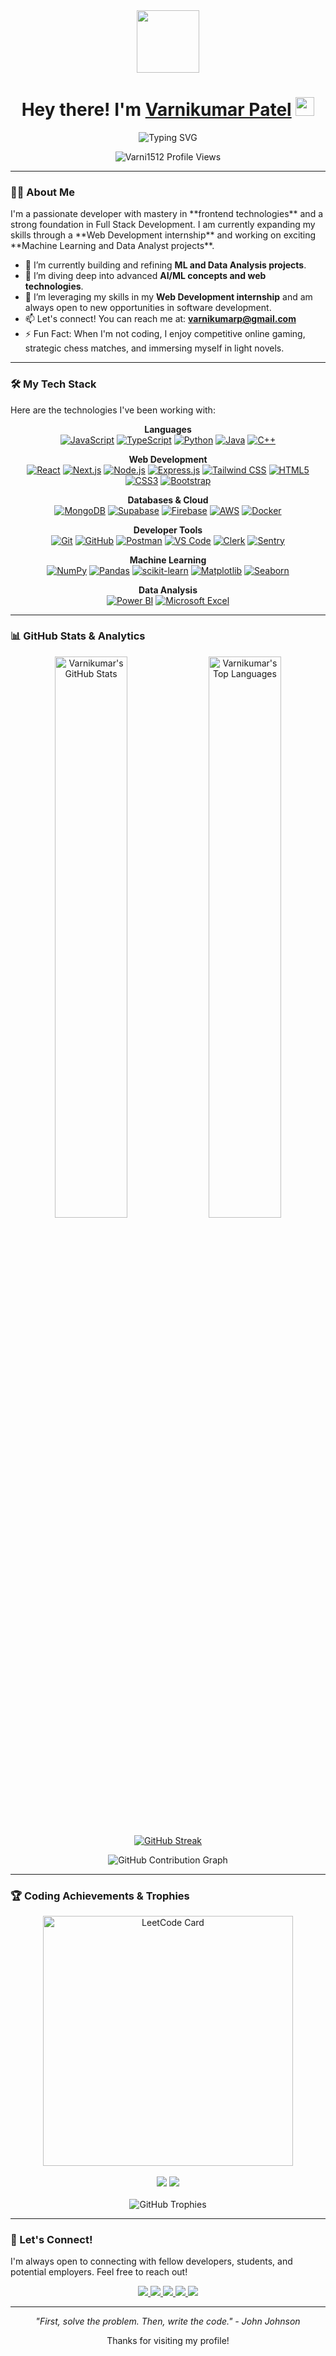 <div id="header" align="center">
  <img src="https://media.giphy.com/media/M9gbBd9nbDrOTu1Mqx/giphy.gif" width="100"/>
  <h1 align="center">Hey there! I'm <a href="https://www.linkedin.com/in/varnikumarpatel">Varnikumar Patel</a> <img src="https://media.giphy.com/media/hvRJCLFzcasrR4ia7z/giphy.gif" width="30"></h1>
  <p align="center">
    <img src="https://readme-typing-svg.herokuapp.com?font=Fira+Code&pause=1000&color=3399FF&center=true&vCenter=true&width=500&lines=Frontend+Master;Full+Stack+Developer;AI+%26+ML+Enthusiast;Data+Analyst;Problem+Solver" alt="Typing SVG" />
  </p>
</div>

<p align="center"> 
  <img src="https://komarev.com/ghpvc/?username=Varni1512&label=Profile%20Views&color=0e75b6&style=flat" alt="Varni1512 Profile Views" />
</p>

---

### 👨‍💻 About Me

<p align="left">
I'm a passionate developer with mastery in **frontend technologies** and a strong foundation in Full Stack Development. I am currently expanding my skills through a **Web Development internship** and working on exciting **Machine Learning and Data Analyst projects**.

- 🔭 I’m currently building and refining **ML and Data Analysis projects**.
- 🌱 I’m diving deep into advanced **AI/ML concepts and web technologies**.
- 🚀 I’m leveraging my skills in my **Web Development internship** and am always open to new opportunities in software development.
- 📫 Let's connect! You can reach me at: **varnikumarp@gmail.com**
- ⚡ Fun Fact: When I'm not coding, I enjoy competitive online gaming, strategic chess matches, and immersing myself in light novels.
</p>

---

### 🛠️ My Tech Stack

Here are the technologies I've been working with:

<p align="center">
  <strong>Languages</strong><br>
  <a href="https://www.javascript.com/" target="_blank"><img src="https://img.shields.io/badge/javascript-%23323330.svg?style=for-the-badge&logo=javascript&logoColor=%23F7DF1E" alt="JavaScript" /></a>
  <a href="https://www.typescriptlang.org/" target="_blank"><img src="https://img.shields.io/badge/TypeScript-007ACC?style=for-the-badge&logo=typescript&logoColor=white" alt="TypeScript" /></a>
  <a href="https://www.python.org/" target="_blank"><img src="https://img.shields.io/badge/python-3670A0?style=for-the-badge&logo=python&logoColor=ffdd54" alt="Python" /></a>
  <a href="https://www.java.com/" target="_blank"><img src="https://img.shields.io/badge/java-%23ED8B00.svg?style=for-the-badge&logo=java&logoColor=white" alt="Java" /></a>
  <a href="https://isocpp.org/" target="_blank"><img src="https://img.shields.io/badge/c++-%2300599C.svg?style=for-the-badge&logo=c%2B%2B&logoColor=white" alt="C++" /></a>
</p>

<p align="center">
  <strong>Web Development</strong><br>
  <a href="https://reactjs.org/" target="_blank"><img src="https://img.shields.io/badge/react-%2320232a.svg?style=for-the-badge&logo=react&logoColor=%2361DAFB" alt="React" /></a>
  <a href="https://nextjs.org/" target="_blank"><img src="https://img.shields.io/badge/Next.js-black?style=for-the-badge&logo=next.js&logoColor=white" alt="Next.js" /></a>
  <a href="https://nodejs.org/" target="_blank"><img src="https://img.shields.io/badge/node.js-6DA55F?style=for-the-badge&logo=node.js&logoColor=white" alt="Node.js" /></a>
  <a href="https://expressjs.com/" target="_blank"><img src="https://img.shields.io/badge/express.js-%23404d59.svg?style=for-the-badge&logo=express&logoColor=white" alt="Express.js" /></a>
  <a href="https://tailwindcss.com/" target="_blank"><img src="https://img.shields.io/badge/tailwind_css-%2338B2AC.svg?style=for-the-badge&logo=tailwind-css&logoColor=white" alt="Tailwind CSS" /></a>
  <a href="https://developer.mozilla.org/en-US/docs/Web/HTML" target="_blank"><img src="https://img.shields.io/badge/html5-%23E34F26.svg?style=for-the-badge&logo=html5&logoColor=white" alt="HTML5" /></a>
  <a href="https://developer.mozilla.org/en-US/docs/Web/CSS" target="_blank"><img src="https://img.shields.io/badge/css3-%231572B6.svg?style=for-the-badge&logo=css3&logoColor=white" alt="CSS3" /></a>
  <a href="https://getbootstrap.com/" target="_blank"><img src="https://img.shields.io/badge/bootstrap-%238511FA.svg?style=for-the-badge&logo=bootstrap&logoColor=white" alt="Bootstrap" /></a>
</p>

<p align="center">
  <strong>Databases & Cloud</strong><br>
  <a href="https://www.mongodb.com/" target="_blank"><img src="https://img.shields.io/badge/MongoDB-%234ea94b.svg?style=for-the-badge&logo=mongodb&logoColor=white" alt="MongoDB" /></a>
  <a href="https://supabase.io/" target="_blank"><img src="https://img.shields.io/badge/Supabase-3ECF8E?style=for-the-badge&logo=supabase&logoColor=white" alt="Supabase" /></a>
  <a href="https://firebase.google.com/" target="_blank"><img src="https://img.shields.io/badge/firebase-%23039BE5.svg?style=for-the-badge&logo=firebase&logoColor=white" alt="Firebase" /></a>
  <a href="https://aws.amazon.com/" target="_blank"><img src="https://img.shields.io/badge/AWS-%23FF9900.svg?style=for-the-badge&logo=amazon-aws&logoColor=white" alt="AWS" /></a>
  <a href="https://www.docker.com/" target="_blank"><img src="https://img.shields.io/badge/docker-%230db7ed.svg?style=for-the-badge&logo=docker&logoColor=white" alt="Docker" /></a>
</p>

<p align="center">
  <strong>Developer Tools</strong><br>
  <a href="https://git-scm.com/" target="_blank"><img src="https://img.shields.io/badge/git-%23F05033.svg?style=for-the-badge&logo=git&logoColor=white" alt="Git" /></a>
  <a href="https://github.com/" target="_blank"><img src="https://img.shields.io/badge/github-%23121011.svg?style=for-the-badge&logo=github&logoColor=white" alt="GitHub" /></a>
  <a href="https://www.postman.com/" target="_blank"><img src="https://img.shields.io/badge/Postman-FF6C37?style=for-the-badge&logo=postman&logoColor=white" alt="Postman" /></a>
  <a href="https://code.visualstudio.com/" target="_blank"><img src="https://img.shields.io/badge/VS_Code-0078D4?style=for-the-badge&logo=visual-studio-code&logoColor=white" alt="VS Code" /></a>
  <a href="https://clerk.com/" target="_blank"><img src="https://img.shields.io/badge/Clerk-6C47FF?style=for-the-badge&logo=clerk&logoColor=white" alt="Clerk" /></a>
  <a href="https://sentry.io/" target="_blank"><img src="https://img.shields.io/badge/Sentry-362D59?style=for-the-badge&logo=sentry&logoColor=white" alt="Sentry" /></a>
</p>

<p align="center">
  <strong>Machine Learning</strong><br>
  <a href="https://numpy.org/" target="_blank"><img src="https://img.shields.io/badge/numpy-%23013243.svg?style=for-the-badge&logo=numpy&logoColor=white" alt="NumPy" /></a>
  <a href="https://pandas.pydata.org/" target="_blank"><img src="https://img.shields.io/badge/pandas-%23150458.svg?style=for-the-badge&logo=pandas&logoColor=white" alt="Pandas" /></a>
  <a href="https://scikit-learn.org/" target="_blank"><img src="https://img.shields.io/badge/scikit--learn-%23F7931E.svg?style=for-the-badge&logo=scikit-learn&logoColor=white" alt="scikit-learn" /></a>
  <a href="https://matplotlib.org/" target="_blank"><img src="https://img.shields.io/badge/Matplotlib-%23ffffff.svg?style=for-the-badge&logo=matplotlib&logoColor=black" alt="Matplotlib" /></a>
  <a href="https://seaborn.pydata.org/" target="_blank"><img src="https://img.shields.io/badge/Seaborn-3776AB?style=for-the-badge&logo=python&logoColor=white" alt="Seaborn" /></a>
</p>

<p align="center">
  <strong>Data Analysis</strong><br>
  <a href="https://powerbi.microsoft.com/" target="_blank"><img src="https://img.shields.io/badge/Power%20BI-F2C811?style=for-the-badge&logo=powerbi&logoColor=black" alt="Power BI" /></a>
  <a href="https://www.microsoft.com/en-us/microsoft-365/excel" target="_blank"><img src="https://img.shields.io/badge/Microsoft%20Excel-217346?style=for-the-badge&logo=microsoft-excel&logoColor=white" alt="Microsoft Excel" /></a>
</p>

---

### 📊 GitHub Stats & Analytics

<p align="center">
  <img src="https://github-readme-stats.vercel.app/api?username=Varni1512&show_icons=true&theme=radical&hide_border=true&include_all_commits=true&line_height=24" alt="Varnikumar's GitHub Stats" width="48%"/>
  <img src="https://github-readme-stats.vercel.app/api/top-langs/?username=Varni1512&layout=compact&theme=radical&hide_border=true" alt="Varnikumar's Top Languages" width="48%"/>
</p>
<p align="center">
  <a href="https://git.io/streak-stats">
    <img src="https://streak-stats.demolab.com?user=Varni1512&theme=radical&hide_border=true&date_format=M%20j%5B%2C%20Y%5D" alt="GitHub Streak"/>
  </a>
</p>
<p align="center">
  <img src="https://github-readme-activity-graph.vercel.app/graph?username=Varni1512&theme=react-dark&hide_border=true" alt="GitHub Contribution Graph"/>
</p>

---

### 🏆 Coding Achievements & Trophies

<div align="center">
  <a href="https://leetcode.com/varni1505/">
    <img src="https://leetcard.jacoblin.cool/varni1505?theme=dark&font=ABeeZee&border=0&radius=20&animation=true" width="400" alt="LeetCode Card"/>
  </a>
  <br><br>
  <img src="https://img.shields.io/badge/Solved-400%2B%20Problems-brightgreen?style=for-the-badge" />
  <img src="https://img.shields.io/badge/Contest%20Rank-Under%20500-yellowgreen?style=for-the-badge" />
  <br><br>
  <img src="https://github-profile-trophy.vercel.app/?username=Varni1512&theme=dracula&no-frame=true&margin-w=15&margin-h=15" alt="GitHub Trophies"/>
</div>

---

### 🤝 Let's Connect!

I'm always open to connecting with fellow developers, students, and potential employers. Feel free to reach out!

<p align="center">
  <a href="https://www.linkedin.com/in/varnikumarpatel">
    <img src="https://img.shields.io/badge/LinkedIn-0A66C2?style=for-the-badge&logo=linkedin&logoColor=white"/>
  </a>
  <a href="https://twitter.com/varni152">
    <img src="https://img.shields.io/badge/Twitter-1DA1F2?style=for-the-badge&logo=twitter&logoColor=white"/>
  </a>
  <a href="mailto:varnikumarp@gmail.com">
    <img src="https://img.shields.io/badge/Gmail-D14836?style=for-the-badge&logo=gmail&logoColor=white"/>
  </a>
  <a href="https://leetcode.com/varni1505/">
    <img src="https://img.shields.io/badge/-LeetCode-FFA116?style=for-the-badge&logo=leetcode&logoColor=black"/>
  </a>
  <a href="https://github.com/Varni1512">
    <img src="https://img.shields.io/badge/GitHub-181717?style=for-the-badge&logo=github&logoColor=white"/>
  </a>
</p>

<hr>

<p align="center"><em>"First, solve the problem. Then, write the code." - John Johnson</em></p>
<p align="center">Thanks for visiting my profile!</p>
